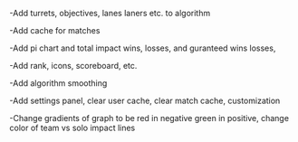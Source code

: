 -Add turrets, objectives, lanes laners etc. to algorithm

-Add cache for matches

-Add pi chart and total impact wins, losses, and guranteed wins losses,

-Add rank, icons, scoreboard, etc.

-Add algorithm smoothing

-Add settings panel, clear user cache, clear match cache, customization

-Change gradients of graph to be red in negative green in positive, change color of team vs solo impact lines

